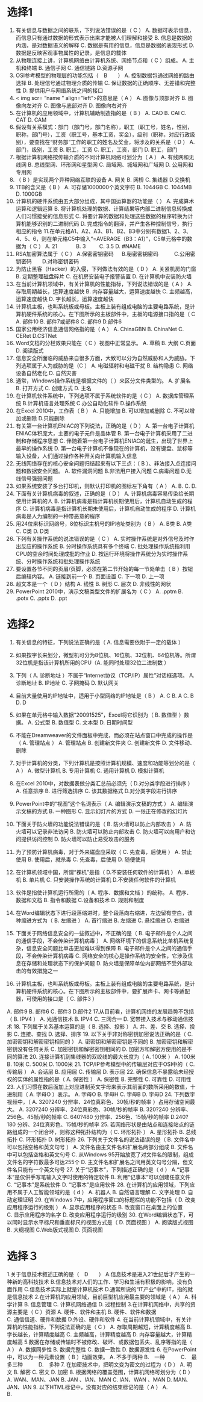 # 选择1
1. 有关信息与数据之间的联系，下列说法错误的是（  C   ）
A. 数据可表示信息，而信息只有通过数据的形式表示出来才能被人们理解和接受
B. 信息是数据的内涵，是对数据语义的解释
C. 数据是有用的信息，信息是数据的表现形式
D. 数据是反映客观事物属性的记录，是信息的载体
2. 从物理连接上讲，计算机网络由计算机系统、网络节点和（  C   ）组成。
A. 主机和终端    B. 通信子网    C. 通信链路     D.资源子网
3. OSI参考模型的物理层的功能包括（　B　　）
A. 控制数据包通过网络的路由选择
B. 处理信号通过物理介质的传输
C. 保证数据的正确顺序、无差错和完整性
D. 提供用户与网络系统之间的接口
4. < img scr= ”name ”  align=”left”>的意思是（ A   ）
A. 图像与顶部对齐
B. 图像向左对齐
C. 图像与底部对齐
D. 图像向右对齐
5. 在计算机的应用领域中，计算机辅助制造指的是（  B  ）
A. CAD    B. CAI     C. CAT      D. CAM
6. 假设有关系模式：部门（部门号，部门名称），职工（职工号，姓名，性别，职称，部门号），工资（职工号，基本工资，奖金），级别（职称，对应行政级别），要查找在“财务部”工作的职工的姓名及奖金，将涉及的关系是（  D    ）
A. 部门，级别，工资    B. 职工，工资     C. 职工，工资，部门   D. 职工，部门
7. 根据计算机网络按传输介质的不同计算机网络可划分为（   A   ）
A. 有线网和无线网            B. 总线型网、环形网和星型网
C. 局域网、城域网和广域网    D. 公用网和专用网
8. （  B   ）是实现两个异种网络互联的设备
A. 网关      B. 网桥        C. 集线器         D.交换机
9. 1TB的含义是（  B ）
A. 可存储1000000个英文字符      B. 1044GB      C. 1044MB     D. 1000GB
10. 计算机的硬件系统由五大部分组成，其中国运算器的功能是（      ）
A. 完成算术运算和逻辑运算
B. 将计算机处理的数据、计算结果等内部二进制信息转换成人们习惯接受的信息形式
C. 将要计算的数据和处理这些数据的程序转换为计算机能够识别的二进制代码
D. 完成指令的翻译，并产生各种控制信号，执行相应的指令
11.在单元格A1、A2、A3、B1、B2、B3中分别有数据1、2、3、4、5、6，则在单元格C5中输入“=AVERAGE（B3：A1）”，C5单元格中的数据为（    C   ）
A. 21      　　　 B. 3  　　    C. 3.5         D. #NAME
12. RSA加密算法属于（    C  ）
A.保密密钥密码  　 B.秘密密钥密码　　　C.公用密钥密码　　D.对称密钥密码
13. 为防止黑客（Hacker）的入侵，下列做法有效的是（   D  ）
A. 关紧机房的门窗   B. 定期整理磁盘碎片  C. 在机房安装电子报警装置   D. 在计算机中安装防火墙
14. 在当前计算机领域中，有关计算机的性能指标，下列说法错误的是（  A   ）
A. 存取周期越长，运算速度越快      B. 内存容量越大，运算速度越快
C. 主频越高，运算速度越快          D. 字长越长，运算速度越快
15. 计算机主板，也叫系统板或母板。主板上装有组成电脑的主要电路系统，是计算机硬件系统的核心。在下图所示的主板部件中，主板的电源接口指的是（ C    
A.	部件10      B. 部件7或部件8     C. 部件9    D.部件6
16. 国家公用经济信息通信网络指的是（ A     ）
A. ChinaGBN      B. ChinaNet           C. CERet      D.CSTNet
17. Word文档的分栏效果只能在（    C  ）视图中正常显示。
A. 草稿       B. 大纲         C.页面        D. 阅读版式
18. 信息安全所面临的威胁来自很多方面，大致可以分为自然威胁和人为威胁。下列选项属于人为威胁的是（C     ）
A. 电磁辐射和电磁干扰    B. 结构隐患   C. 网络设备自然老化   D. 自然灾害
19. 通常，Windows操作系统是根据文件的（      ）来区分文件类型的。 
A. 扩展名     B. 打开方式    C. 创建方式    D. 主名
20. 在计算机软件系统中，下列选项不属于系统软件的是（ C   ）
A. 数据库管理系统   B.计算机语言处理系统   C.办公自动化软件    D.操作系统
21. 在Excel 2010中，工作表（   B   ）
A. 只能增加   B. 可以增加或删除     C. 不可以增加或删除   D.只能删除
22. 有关第一台计算机ENIAC的下列说法，正确的是（  D  ）
A. 第一台电子计算机ENIAC体积庞大，主要的电子元件是晶体管
B. 第一台电子计算机采用了二进制和存储程序思想
C. 伴随着第一台电子计算机ENIAC的诞生，出现了世界上最早的操作系统
D. 第一台电子计算机不像现在的计算机，没有键盘、鼠标等输入设备，人们通过操作各种开关向计算机输入信息
23. 无线网络存在的核心安全问题归结起来有以下三点：（ B    ）、非法接入点连接问题和数据安全问题。
A. 软件漏洞问题    B.非法用户接入问题   C.病毒问题    D.无线信号强弱问题
24. 如果系统安装了多台打印机，则默认打印机的图标左下角有（  A   ）
A.     B.   C.    D. 
25. 下面有关计算机病毒的叙述，正确的是（ D    ）
A. 计算机病毒容易传染给长期使用计算机的人
B. 计算机病毒是指计算机长期使用后，计算机自动生成的程序
C. 计算机病毒是指计算机长期未使用后，计算机自动生成的程序
D. 计算机病毒是人为编制的一种带恶意的程序
26. 用24位来标识网络号，8位标识主机号的IP地址类别为（  B   ）
A. B类      B. A类         C. C类       D. D类
27. 下列有关操作系统的说法错误的是（ C   ）
A. 实时操作系统是对外信号及时作出反应的操作系统
B. 分时操作系统具有多个终端
C. 批处理操作系统指利用CPU的空余时间处理成批的作业
D. 按运行环境将操作系统分为实时操作系统、分时操作系统和批处理操作系统
28. 要设置各节不同的页眉/页脚，必须在第二节开始的每一节处单击（  B  ）按钮后编辑内容。
A. 链接到前一个   B. 页面设置    C. 下一项     D. 上一项
29. 超文本是一个（    D ）结构
A. 线性     B. 树形      C. 层次      D. 非线性的网状
30. PowerPoint 2010中，演示文稿类型文件的扩展名为（  C  ）
A.  .pptm      B.  .potx     C.  .pptx    D.  .ppt


# 选择2
1. 有关信息的特征，下列说法正确的是（  A. 信息需要依附于一定的载体     ）
    
2. 如果按字长来划分，微型机可分为8位机、16位机、32位机、64位机等。所谓32位机是指该计算机所用的CPU（A. 能同时处理32位二进制数    ）

3. 下列（  A. 诊断地址  ）不属于“Internet协议（TCP/IP）属性”对话框选项。
A. 诊断地址     B. IP地址     C. 子网掩码      D. 默认网关
4. 目前大量使用的IP地址中，适用于小型网络的IP地址是（   B ）
A. C         B. A          C. B         D. D
5. 如果在单元格中输入数据“20091525”，Excel将它识别为（  B. 数值型     ）数据。
A. 公式型    B. 数值型    C. 文本型    D. 日期时间型
6. 不能在Dreamweaver的文件面板中完成，而必须在站点窗口中完成的操作是（  A. 管理站点   ）
A. 管理站点    B. 创建新文件夹      C. 创建新文件     D. 文件移动、删除
7. 对于计算机的分类，下列计算机是按照计算机规模、速度和功能等划分的是（ A    ）
A. 微型计算机    B. 专用计算机      C. 通用计算机      D. 模拟计算机
8. 在Excel 2010中，对数据表做分类汇总前必须先（ D.对分类字段进行排序   ）
A. 任意排序    B. 进行筛选排序     C. 该其数据格式     D.对分类字段进行排序
9. PowerPoint中的“视图”这个名词表示（  A. 编辑演示文稿的方式   ）
A. 编辑演示文稿的方式   B. 一种图形   C. 显示幻灯片的方式   D. 一张正在修改的幻灯片
10. 下面关于防火墙的功能说法错误的是（    B. 防火墙可以防止内部攻击  ）
A. 防火墙可以记录非法访问             B. 防火墙可以防止内部攻击
C. 防火墙可以向用户和访问提供访问控制 D. 防火墙可以防止易受攻击的服务
11. 为了预防计算机病毒，对于外来磁盘应采取（    C. 先查毒，后使用   ）
A. 禁止使用    B. 使用后，就杀毒    C. 先查毒，后使用     D. 随便使用
12. 在计算机领域中国，所谓“裸机”是指（ D.不安装任何软件的计算机   ）
A. 单板机      B. 单片机      C. 只安装操作系统的计算机   D.不安装任何软件的计算机
13. 软件是指使计算机运行所需的（  A. 程序、数据和文档     ）的统称。
A. 程序、数据和文档    B. 指令和数据      C.设备和技术    D. 规则和制度
14. 在Word编辑状态下进行段落缩进时，整个段落向右缩进，左边留有空白，该种缩进方式为（ B. 左缩进   ）
A. 首行缩进      B. 左缩进      C. 悬挂缩进      D. 右缩进
15. 下面关于网络信息安全的一些叙述中，不正确的是（ B. 电子邮件是个人之间的通信手段，不会传染计算机病毒    ）
A. 网络环境下的信息系统比单机系统复杂，信息安全问题比单击更加难以得到保障
B. 电子邮件是个人之间的通信手段，不会传染计算机病毒
C. 网络安全的核心是操作系统的安全性，它涉及信息在存储和处理状态下的保护问题
D. 防火墙是保障单位内部网络不受外部攻击的有效措施之一
16. 计算机主板，也叫系统板或母板。主板上装有组成电脑的主要电路系统，是计算机硬件系统的核心。在下图所示的主板部件中，要扩展声卡、网卡等适配器，可使用的接口是（  C. 部件3      ）
 
A.	部件9      B. 部件6     C. 部件3    D.部件2
17.从目前看，计算机网络的发展趋势不包括（  B. IPV4    ）
A. 光通信技术     B. IPV4      C. 三网合一      D. 宽带接入技术与移动通信技术
18. 下列属于关系基本运算的是（  B. 选择、投影   ）
A. 并、差、交     B. 选择、投影    C. 连接、查找     D. 选择、排序
19. 以下关于非对称密钥加密说法正确的是（  C. 加密密钥和解密密钥相同的   ）
A. 密密钥和解密密钥是不同的       B. 加密密钥和解密密钥没有任何关系
C. 加密密钥和解密密钥相同的       D. 加密方和解密方使用的是不同的算法
20. 连接计算机到集线器的双绞线的最大长度为（ A. 100米   ）
A. 100米     B. 10米     C. 500米    D. 1000米
21. TCP/IP参考模型中的传输层对应于OSI中的（  C. 传输层     ）
A. 会话层    B. 应用层     C. 传输层      D. 表示层
22. 确保信息不暴露给未经授权的实体的属性指的是（  A. 保密性   ）
A. 保密性     B. 完整性     C. 可靠性      D. 可用性
23. 人们习惯在数后面加上对应进制英文字母来表示其前面的数所采用的数值，十进制用（ A. 字母O   ）表示。
A. 字母O     B. 字母H      C. 字母B       D. 字母D
24. 下列数字视频中，（  A. 320?240 分辨率、24位真彩色、30帧/秒的帧率    ）占用存储空间最大。
A. 320?240 分辨率、24位真彩色、30帧/秒的帧率   B. 320?240 分辨率、256色、45帧/秒的帧率
C. 640?480 分辨率、256色、15帧/秒的帧率        D.240?180 分辨、24位真彩色、15帧/秒的帧率
25. 若网络形状是由站点和连接站点的链路组成的一个闭合环，则称这种拓扑结构为（    C. 环形拓扑    ）
A. 星形拓扑      B. 总线拓扑     C. 环形拓扑    D. 树形拓扑
26. 下列关于文件名的说法错误的是（   B. 文件名中可以包括空格和英文句号   ）
A. 文件名由主文件名和扩展名两部分组成    B. 文件名中可以包括空格和英文句号
C. 从Windows 95开始放宽了对文件名的限制，组成文件名的字符数最多可达255个
D. 主文件名和扩展名之间用英文句号分隔，但文件名只能有一个英文句号
27. 关于“记事本”，下列描述正确的是（  d    ）
A.“记事本”是仅供手写笔输入文字时使用的特定软件  B. 利用“记事本”可以创建任意文件
C. “记事本”是系统软件                           D. “记事本”是应用软件
28. 在计算机的应用领域，下列应用不属于人工智能领域的是（  d   ）
A. 机器人       B. 自然语言理解       C. 文字处理      D. 自动定理证明
29. 在Windows 7中，应用程序窗口的标题栏的功能不包括（  D. 改变应用程序运行的级别    ）
A. 显示应用程序的状态    B. 改变窗口在桌面上的位置  
C. 显示应用程序的名字    D. 改变应用程序运行的级别
30. 在Word编辑状态下，可以同时显示水平标尺和垂直标尺的视图方式是（  D. 页面视图  ）
A. 阅读版式视图      B. 大纲视图       C.Web版式视图     D. 页面视图

# 选择３
1.关于信息技术叙述正确的是（　D　　）
A.信息技术是进入21世纪后才产生的一种新的高科技技术
B.信息技术对人们的工作、学习和生活有积极的影响，没有负面作用
C.信息技术实际上就是计算机技术
D.通常所说的“IT产业”中的IT，指的就是信息技术
2.在计算机的应用领域，目前巨型机应用最主要的领域是（  A   ）
A. 科学计算    B. 信息管理     C. 计算机网络通信    D. 过程控制
3.在计算机网络中，共享的资源主要是（  C   ）资源
A. 硬件、软件和主机      B. 硬件、软件和数据   
C. 通信信道、硬件和数据  D.外设、硬件和软件
4. 在当前计算机领域中，有关计算机的性能指标，下列说法正确的是（  C   ）
A. 存取周期越短，计算精度越高      B. 字长越长，计算精度越高
C. 主频越高，计算精度越高          D. 内存容量越大，计算精度越高
5.数据在存储或传输时不被修改、破坏、或数据包丢失、乱序等指的是（  A   ）
A. 数据同步性    B. 数据完整性    C. 数据一致性    D. 数据源发性
6. 在PowerPoint中，可以为一种元素设置（  B   ）动画效果。
A. 不多于两种     B.　一种　　　C.　最多三种　　　D.　多种
7. 在加密技术中，把明文变为密文的过程为（  D   ）
A. 明文      B. 解密      C. 密文     D. 加密
8. 根据网络的覆盖范围，计算机网络可划分为（  D   ）
A. WAN、MAN、JAN   B. JAN 、lAN、MAN  C. lAN、WAN 、MAN  D. MAN、JAN、lAN
9. 以下HTML标记中，没有对应的结束标记的是（  A    ）
A. <br>      B.<title>       C.<html>    D.<body>
10. 下列（  D  ）不是关于域的操作。
A. 锁定域      B. 更新域      C. 插入域      D. 提取域
11. 系统软件中最重要的是（    ）
A. 语言处理程序      B. 数据库管理系统    C. 操作系统    D. 程序设计语言
12. 在Excel 2010中，若按快捷键Ctrl+；（分号），则在当前单元格插入（  A   ）
A. 系统当前日期     B. 系统当前时间    C. ：（冒号）   D. 今天的北京时间
13. 在实现计算机与Internet的连接所用的协议是（   D  ）
A. SLIP     B. IPX/SPX     C. NetBEUI       D. TCP/IP
14. 计算机存储器可分为（  B    ）和辅助存储器。
A. 外部存储器   B. 主存储器    C. 大容量存储器    D. 外存
15. 用16位来标识网络号，16位标识主机号的IP地址类别为（  A   ）
A. B类      B. A类         C. C类       D. D类
16. OSI参考模型的数据链路层的功能包括（ B   ）
A. 处理信号通过物理介质的传输     B. 保证数据的正确顺序、无差错和完整性
C. 控制数据包通过网络的路由选择   D. 提供用户与网络系统之间的接口
17. 以下有关Word中项目符号的说法错误的是（  A  ）
A. 项目符号只能是阿拉伯数字     B.$、@都可以定义为项目符号
C. 项目符号可增强文档的可读性   D.项目符号可以改变
18. 以下文件特别适用于动画制作的是（  D  ）
A. JPEG格式     B. BMP格式    C. PNG格式    D. GIF格式
19. 计算机采用二进制数的最主要理由是（   A  ）
A. 数据输入输出方便   B. 存储信息量大   
C.易于用电子元件表示  D. 容易和八进制、十六进制转换 
20. 国际标准化组织已明确将信息安全定义为“信息的完整性、可用性、可靠性和（  D ）
A. 灵活性   B. 多样性   C. 实用性    D. 保密性
21. 在计算机中，一个字节由8位（  B   ）进制位组成
A. 十      B. 八       C. 十六      D. 二
22. 在Excel 2010中，设定新建的工作簿中工作表的数目的方法是（ A    ）
A. 文件—选项---常规   B. 插入---插入工作表数目   
C. 工具—选项—常规   D. 视图—显示工作表数目
23. 在Windows 7中，用于检查TCP/IP网络中配置情况的是（ B    ）
A. IPConfig     B. Ping    C. Ipchain    D. Ifconfig
24. 杀毒软件可以进行检查并杀毒的设备是（ A    ）
A. 软盘、硬盘和光盘   B. U盘和光盘    C. 硬盘      D. CPU
25. 计算机主板，也叫系统板或母板。主板上装有组成电脑的主要电路系统，是计算机硬件系统的核心。在下图所示的主板部件中，内存插槽指的是（  B      ）
 
A.	部件2      B. 部件10     C. 部件3    D.部件6
26. 下面对防火墙说法正确的是（ B   ）
A. 防火墙既可以防止内网非法用户访问外网，也可以防止外网非法用户访问内网  
B. 防火墙只可以防止外网非法用户访问内网
C. 防火墙只可以防止内网非法用户访问外网 
D. 防火墙可以防止内网非法用户访问内网
27. “录音机”是Windows 7提供给用户的一种具有语音录制功能的工具，使用它可以收录用户自己的声音，录制的声音文件的扩展名为（ D    ）
A.  .mp3     B.  .avi     C.  .midi       D.  .wav
28. 在Windows 7的桌面空白处右击，选择“排序方式”后，下列（ B    ）不会出现。
A. 修改日期    B. 修改时间    C. 项目类型    D. 大小
29. 只要将组成该软件系统的所有文件复制到本机的硬盘，然后双击主程序就可以运行的软件称为（  B   ）
A. 系统软件    B. 绿色软件    C. 免费软件    D. 非绿色软件
30. 一个关系就是一张二维表，其垂直方向上的列称为属性，也称（  C  ）
A. 域     B. 记录    C. 记录     D. 分量
